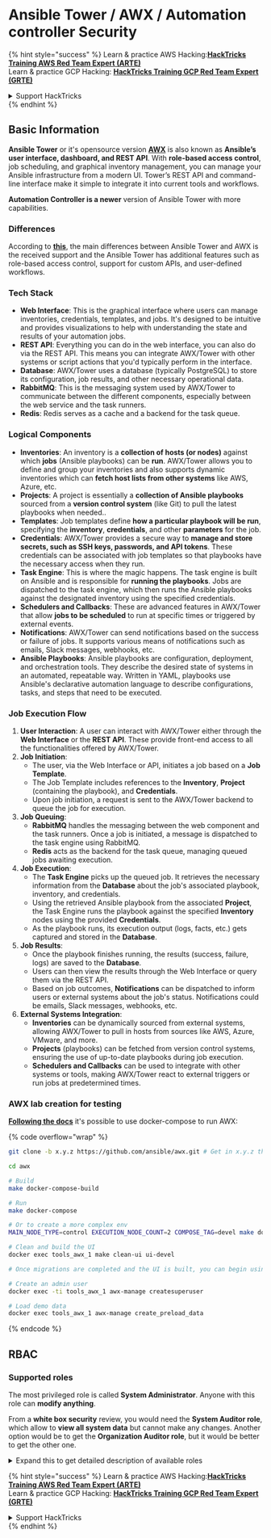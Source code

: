 # Ansible Tower / AWX / Automation controller Security

{% hint style="success" %}
Learn & practice AWS Hacking:<img src="../.gitbook/assets/image (1) (1) (1).png" alt="" data-size="line">[**HackTricks Training AWS Red Team Expert (ARTE)**](https://training.hacktricks.xyz/courses/arte)<img src="../.gitbook/assets/image (1) (1) (1).png" alt="" data-size="line">\
Learn & practice GCP Hacking: <img src="../.gitbook/assets/image (2).png" alt="" data-size="line">[**HackTricks Training GCP Red Team Expert (GRTE)**<img src="../.gitbook/assets/image (2).png" alt="" data-size="line">](https://training.hacktricks.xyz/courses/grte)

<details>

<summary>Support HackTricks</summary>

* Check the [**subscription plans**](https://github.com/sponsors/carlospolop)!
* **Join the** 💬 [**Discord group**](https://discord.gg/hRep4RUj7f) or the [**telegram group**](https://t.me/peass) or **follow** us on **Twitter** 🐦 [**@hacktricks\_live**](https://twitter.com/hacktricks_live)**.**
* **Share hacking tricks by submitting PRs to the** [**HackTricks**](https://github.com/carlospolop/hacktricks) and [**HackTricks Cloud**](https://github.com/carlospolop/hacktricks-cloud) github repos.

</details>
{% endhint %}

## Basic Information

**Ansible Tower** or it's opensource version [**AWX**](https://github.com/ansible/awx) is also known as **Ansible’s user interface, dashboard, and REST API**. With **role-based access control**, job scheduling, and graphical inventory management, you can manage your Ansible infrastructure from a modern UI. Tower’s REST API and command-line interface make it simple to integrate it into current tools and workflows.

**Automation Controller is a newer** version of Ansible Tower with more capabilities.

### Differences

According to [**this**](https://blog.devops.dev/ansible-tower-vs-awx-under-the-hood-65cfec78db00), the main differences between Ansible Tower and AWX is the received support and the Ansible Tower has additional features such as role-based access control, support for custom APIs, and user-defined workflows.

### Tech Stack

* **Web Interface**: This is the graphical interface where users can manage inventories, credentials, templates, and jobs. It's designed to be intuitive and provides visualizations to help with understanding the state and results of your automation jobs.
* **REST API**: Everything you can do in the web interface, you can also do via the REST API. This means you can integrate AWX/Tower with other systems or script actions that you'd typically perform in the interface.
* **Database**: AWX/Tower uses a database (typically PostgreSQL) to store its configuration, job results, and other necessary operational data.
* **RabbitMQ**: This is the messaging system used by AWX/Tower to communicate between the different components, especially between the web service and the task runners.
* **Redis**: Redis serves as a cache and a backend for the task queue.

### Logical Components

* **Inventories**: An inventory is a **collection of hosts (or nodes)** against which **jobs** (Ansible playbooks) can be **run**. AWX/Tower allows you to define and group your inventories and also supports dynamic inventories which can **fetch host lists from other systems** like AWS, Azure, etc.
* **Projects**: A project is essentially a **collection of Ansible playbooks** sourced from a **version control system** (like Git) to pull the latest playbooks when needed..
* **Templates**: Job templates define **how a particular playbook will be run**, specifying the **inventory**, **credentials**, and other **parameters** for the job.
* **Credentials**: AWX/Tower provides a secure way to **manage and store secrets, such as SSH keys, passwords, and API tokens**. These credentials can be associated with job templates so that playbooks have the necessary access when they run.
* **Task Engine**: This is where the magic happens. The task engine is built on Ansible and is responsible for **running the playbooks**. Jobs are dispatched to the task engine, which then runs the Ansible playbooks against the designated inventory using the specified credentials.
* **Schedulers and Callbacks**: These are advanced features in AWX/Tower that allow **jobs to be scheduled** to run at specific times or triggered by external events.
* **Notifications**: AWX/Tower can send notifications based on the success or failure of jobs. It supports various means of notifications such as emails, Slack messages, webhooks, etc.
* **Ansible Playbooks**: Ansible playbooks are configuration, deployment, and orchestration tools. They describe the desired state of systems in an automated, repeatable way. Written in YAML, playbooks use Ansible's declarative automation language to describe configurations, tasks, and steps that need to be executed.

### Job Execution Flow

1. **User Interaction**: A user can interact with AWX/Tower either through the **Web Interface** or the **REST API**. These provide front-end access to all the functionalities offered by AWX/Tower.
2. **Job Initiation**:
   * The user, via the Web Interface or API, initiates a job based on a **Job Template**.
   * The Job Template includes references to the **Inventory**, **Project** (containing the playbook), and **Credentials**.
   * Upon job initiation, a request is sent to the AWX/Tower backend to queue the job for execution.
3. **Job Queuing**:
   * **RabbitMQ** handles the messaging between the web component and the task runners. Once a job is initiated, a message is dispatched to the task engine using RabbitMQ.
   * **Redis** acts as the backend for the task queue, managing queued jobs awaiting execution.
4. **Job Execution**:
   * The **Task Engine** picks up the queued job. It retrieves the necessary information from the **Database** about the job's associated playbook, inventory, and credentials.
   * Using the retrieved Ansible playbook from the associated **Project**, the Task Engine runs the playbook against the specified **Inventory** nodes using the provided **Credentials**.
   * As the playbook runs, its execution output (logs, facts, etc.) gets captured and stored in the **Database**.
5. **Job Results**:
   * Once the playbook finishes running, the results (success, failure, logs) are saved to the **Database**.
   * Users can then view the results through the Web Interface or query them via the REST API.
   * Based on job outcomes, **Notifications** can be dispatched to inform users or external systems about the job's status. Notifications could be emails, Slack messages, webhooks, etc.
6. **External Systems Integration**:
   * **Inventories** can be dynamically sourced from external systems, allowing AWX/Tower to pull in hosts from sources like AWS, Azure, VMware, and more.
   * **Projects** (playbooks) can be fetched from version control systems, ensuring the use of up-to-date playbooks during job execution.
   * **Schedulers and Callbacks** can be used to integrate with other systems or tools, making AWX/Tower react to external triggers or run jobs at predetermined times.

### AWX lab creation for testing

[**Following the docs**](https://github.com/ansible/awx/blob/devel/tools/docker-compose/README.md) it's possible to use docker-compose to run AWX:

{% code overflow="wrap" %}
```bash
git clone -b x.y.z https://github.com/ansible/awx.git # Get in x.y.z the latest release version

cd awx

# Build
make docker-compose-build

# Run
make docker-compose

# Or to create a more complex env
MAIN_NODE_TYPE=control EXECUTION_NODE_COUNT=2 COMPOSE_TAG=devel make docker-compose

# Clean and build the UI
docker exec tools_awx_1 make clean-ui ui-devel

# Once migrations are completed and the UI is built, you can begin using AWX. The UI can be reached in your browser at https://localhost:8043/#/home, and the API can be found at https://localhost:8043/api/v2.

# Create an admin user
docker exec -ti tools_awx_1 awx-manage createsuperuser

# Load demo data
docker exec tools_awx_1 awx-manage create_preload_data
```
{% endcode %}

## RBAC

### Supported roles

The most privileged role is called **System Administrator**. Anyone with this role can **modify anything**.

From a **white box security** review, you would need the **System Auditor role**, which allow to **view all system data** but cannot make any changes. Another option would be to get the **Organization Auditor role**, but it would be better to get the other one.

<details>

<summary>Expand this to get detailed description of available roles</summary>

1. **System Administrator**:
   * This is the superuser role with permissions to access and modify any resource in the system.
   * They can manage all organizations, teams, projects, inventories, job templates, etc.
2. **System Auditor**:
   * Users with this role can view all system data but cannot make any changes.
   * This role is designed for compliance and oversight.
3. **Organization Roles**:
   * **Admin**: Full control over the organization's resources.
   * **Auditor**: View-only access to the organization's resources.
   * **Member**: Basic membership in an organization without any specific permissions.
   * **Execute**: Can run job templates within the organization.
   * **Read**: Can view the organization’s resources.
4. **Project Roles**:
   * **Admin**: Can manage and modify the project.
   * **Use**: Can use the project in a job template.
   * **Update**: Can update project using SCM (source control).
5. **Inventory Roles**:
   * **Admin**: Can manage and modify the inventory.
   * **Ad Hoc**: Can run ad hoc commands on the inventory.
   * **Update**: Can update the inventory source.
   * **Use**: Can use the inventory in a job template.
   * **Read**: View-only access.
6. **Job Template Roles**:
   * **Admin**: Can manage and modify the job template.
   * **Execute**: Can run the job.
   * **Read**: View-only access.
7. **Credential Roles**:
   * **Admin**: Can manage and modify the credentials.
   * **Use**: Can use the credentials in job templates or other relevant resources.
   * **Read**: View-only access.
8. **Team Roles**:
   * **Member**: Part of the team but without any specific permissions.
   * **Admin**: Can manage the team's members and associated resources.
9. **Workflow Roles**:
   * **Admin**: Can manage and modify the workflow.
   * **Execute**: Can run the workflow.
   * **Read**: View-only access.

</details>

{% hint style="success" %}
Learn & practice AWS Hacking:<img src="../.gitbook/assets/image (1) (1) (1).png" alt="" data-size="line">[**HackTricks Training AWS Red Team Expert (ARTE)**](https://training.hacktricks.xyz/courses/arte)<img src="../.gitbook/assets/image (1) (1) (1).png" alt="" data-size="line">\
Learn & practice GCP Hacking: <img src="../.gitbook/assets/image (2).png" alt="" data-size="line">[**HackTricks Training GCP Red Team Expert (GRTE)**<img src="../.gitbook/assets/image (2).png" alt="" data-size="line">](https://training.hacktricks.xyz/courses/grte)

<details>

<summary>Support HackTricks</summary>

* Check the [**subscription plans**](https://github.com/sponsors/carlospolop)!
* **Join the** 💬 [**Discord group**](https://discord.gg/hRep4RUj7f) or the [**telegram group**](https://t.me/peass) or **follow** us on **Twitter** 🐦 [**@hacktricks\_live**](https://twitter.com/hacktricks_live)**.**
* **Share hacking tricks by submitting PRs to the** [**HackTricks**](https://github.com/carlospolop/hacktricks) and [**HackTricks Cloud**](https://github.com/carlospolop/hacktricks-cloud) github repos.

</details>
{% endhint %}
